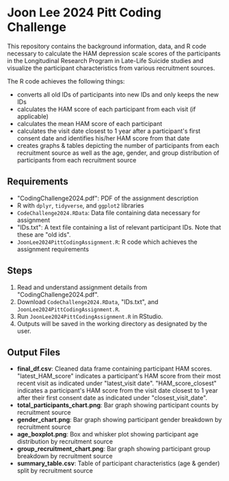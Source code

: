 # Joon Lee 2024 Pitt Coding Challenge
This repository contains the background information, data, and R code necessary to calculate the HAM depression scale scores of the participants in the Longitudinal Research Program in Late-Life Suicide studies and visualize the participant characteristics from various recruitment sources. 

The R code achieves the following things:
- converts all old IDs of participants into new IDs and only keeps the new IDs
- calculates the HAM score of each participant from each visit (if applicable)
- calculates the mean HAM score of each participant
- calculates the visit date closest to 1 year after a participant's first consent date and identifies his/her HAM score from that date
- creates graphs & tables depicting the number of participants from each recruitment source as well as the age, gender, and group distribution of participants from each recruitment source

## Requirements
- "CodingChallenge2024.pdf": PDF of the assignment description 
- R with `dplyr`, `tidyverse`, and `ggplot2` libraries
- `CodeChallenge2024.RData`: Data file  containing data necessary for assignment
- "IDs.txt": A text file containing a list of relevant participant IDs. Note that these are "old ids".
- `JoonLee2024PittCodingAssignment.R`: R code which achieves the assignment requirements

## Steps
1. Read and understand assignment details from "CodingChallenge2024.pdf".
2. Download `CodeChallenge2024.RData`, "IDs.txt", and `JoonLee2024PittCodingAssignment.R`.
3. Run `JoonLee2024PittCodingAssignment.R` in RStudio.
4. Outputs will be saved in the working directory as designated by the user. 

## Output Files
- **final_df.csv**: Cleaned data frame containing participant HAM scores. "latest_HAM_score" indicates a participant's HAM score from their most recent visit as indicated under "latest_visit date". "HAM_score_closest" indicates a participant's HAM score from the visit date closest to 1 year after their first consent date as indicated under "closest_visit_date".
- **total_participants_chart.png**: Bar graph showing participant counts by recruitment source
- **gender_chart.png**: Bar graph showing participant gender breakdown by recruitment source
- **age_boxplot.png**: Box and whisker plot showing participant age distribution by recruitment source
- **group_recruitment_chart.png**: Bar graph showing participant group breakdown by recruitment source
- **summary_table.csv**: Table of participant characteristics (age & gender) split by recruitment source 
